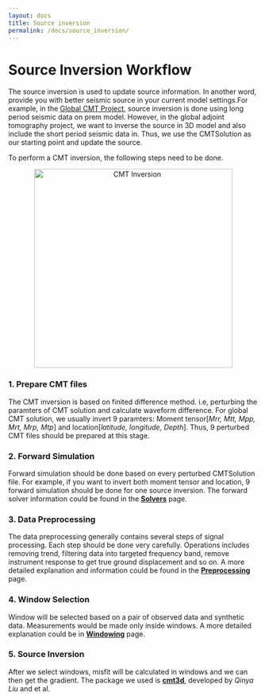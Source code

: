 ```yaml
---
layout: docs
title: Source inversion
permalink: /docs/source_inversion/
---
```


# Source Inversion Workflow

The source inversion is used to update source information. In another word, provide you with better seismic source in your current model settings.For example, in the [Global CMT Project](http://www.globalcmt.org/), source inversion is done using long period seismic data on prem model. However, in the global adjoint tomography project, we want to inverse the source in 3D model and also include the short period seismic data in. Thus, we use the CMTSolution as our starting point and update the source.

To perform a CMT inversion, the following steps need to be done.

<!-- ![Image of CMT inversion](/SeisStar/img/SourceInversion.jpg =200x100) -->
<center><img src="/SeisStar/img/SourceInversion.jpg" alt="CMT Inversion" width="400" align="middle"></center>


### 1. Prepare CMT files
The CMT inversion is based on finited difference method. i.e, perturbing the paramters of CMT solution and calculate waveform difference.  For global CMT solution, we usually invert 9 paramters: Moment tensor[*Mrr, Mtt, Mpp, Mrt, Mrp, Mtp*] and location[*latitude, longitude, Depth*]. Thus, 9 perturbed CMT files should be prepared at this stage. 

### 2. Forward Simulation
Forward simulation should be done based on every perturbed CMTSolution file. For example, if you want to invert both moment tensor and location, 9 forward simulation should be done for one source inversion. The forward solver information could be found in the [**Solvers**](/SeisStar/docs/solvers) page.

### 3. Data Preprocessing
The data preprocessing generally contains several steps of signal processing. Each step should be done very carefully. Operations includes removing trend, filtering data into targeted frequency band, remove instrument response to get true ground displacement and so on. A more detailed explanation and information could be found in the [**Preprocessing**](/SeisStar/docs/preprocessing/) page.

### 4. Window Selection
Window will be selected based on a pair of observed data and synthetic data. Measurements would be made only inside windows. A more detailed explanation could be in [**Windowing**](/SeisStar/docs/windows_selection/) page.

### 5. Source Inversion 
After we select windows, misfit will be calculated in windows and we can then get the gradient. The package we used is [**cmt3d**](https://github.com/QuLogic/GRD_CMT3D), developed by *Qinya Liu* and et al. 
